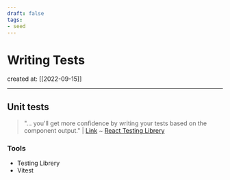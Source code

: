 ```yaml
---
draft: false
tags: 
- seed
---
```


# Writing Tests

created at: [[2022-09-15]]

---

## Unit tests

> "... you'll get more confidence by writing your tests based on the component output." | [Link](https://testing-library.com/docs/react-testing-library/migrate-from-enzyme/#:~:text=you%27ll%20get%20more%20confidence%20by%20writing%20your%20tests%20based%20on%20the%20component%20output.)
> ~ [React Testing Librery](https://testing-library.com/docs/react-testing-library/intro/)

### Tools

- Testing Librery
- Vitest
